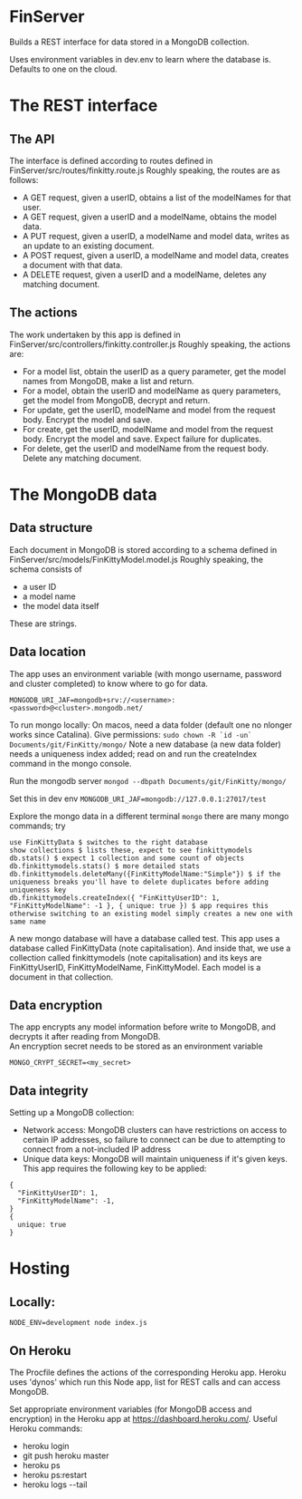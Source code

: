 # FinServer
Builds a REST interface for data stored in a MongoDB collection.

Uses environment variables in dev.env to learn where the database is.  Defaults to one on the cloud.

# The REST interface
## The API
The interface is defined according to routes defined in FinServer/src/routes/finkitty.route.js
Roughly speaking, the routes are as follows:
 - A GET request, given a userID, obtains a list of the modelNames for that user.
 - A GET request, given a userID and a modelName, obtains the model data.
 - A PUT request, given a userID, a modelName and model data, writes as an update to an existing document.
 - A POST request, given a userID, a modelName and model data, creates a document with that data.
 - A DELETE request, given a userID and a modelName, deletes any matching document.

## The actions
The work undertaken by this app is defined in FinServer/src/controllers/finkitty.controller.js
Roughly speaking, the actions are:
 - For a model list, obtain the userID as a query parameter, get the model names from MongoDB, make a list and return.
 - For a model, obtain the userID and modelName as query parameters, get the model from MongoDB, decrypt and return.
 - For update, get the userID, modelName and model from the request body. Encrypt the model and save.
 - For create, get the userID, modelName and model from the request body. Encrypt the model and save.  Expect failure for duplicates.
 - For delete, get the userID and modelName from the request body. Delete any matching document.
 
# The MongoDB data
## Data structure
Each document in MongoDB is stored according to a schema defined in FinServer/src/models/FinKittyModel.model.js 
Roughly speaking, the schema consists of 
 - a user ID
 - a model name
 - the model data itself

These are strings.

## Data location
The app uses an environment variable (with mongo username, password and cluster completed) to know where to go for data.

```MONGODB_URI_JAF=mongodb+srv://<username>:<password>@<cluster>.mongodb.net/```

To run mongo locally:
On macos, need a data folder (default one no nlonger works since Catalina). Give permissions:
```sudo chown -R `id -un` Documents/git/FinKitty/mongo/```
Note a new database (a new data folder) needs a uniqueness index added; read on and run the createIndex command in the mongo console.

Run the mongodb server
```mongod --dbpath Documents/git/FinKitty/mongo/```

Set this in dev env
```MONGODB_URI_JAF=mongodb://127.0.0.1:27017/test```

Explore the mongo data in a different terminal
```mongo```
there are many mongo commands; try 
```
use FinKittyData $ switches to the right database
show collections $ lists these, expect to see finkittymodels
db.stats() $ expect 1 collection and some count of objects
db.finkittymodels.stats() $ more detailed stats
db.finkittymodels.deleteMany({FinKittyModelName:"Simple"}) $ if the uniqueness breaks you'll have to delete duplicates before adding uniqueness key
db.finkittymodels.createIndex({ "FinKittyUserID": 1,   "FinKittyModelName": -1 }, { unique: true }) $ app requires this otherwise switching to an existing model simply creates a new one with same name
```
A new mongo database will have a database called test.  This app uses a database called FinKittyData (note capitalisation).  And inside that, we use a collection called finkittymodels (note capitalisation) and its keys are FinKittyUserID, FinKittyModelName, FinKittyModel.  Each model is a document in that collection.

## Data encryption
The app encrypts any model information before write to MongoDB, and decrypts it after reading from MongoDB.  
An encryption secret needs to be stored as an environment variable

```MONGO_CRYPT_SECRET=<my_secret>```

## Data integrity
Setting up a MongoDB collection:
 - Network access: MongoDB clusters can have restrictions on access to certain IP addresses,
so failure to connect can be due to attempting to connect from a not-included IP address
 - Unique data keys: MongoDB will maintain uniqueness if it's given keys.  
This app requires the following key to be applied:

```
{
  "FinKittyUserID": 1,
  "FinKittyModelName": -1,
}
{
  unique: true
}
```

# Hosting

## Locally:
```NODE_ENV=development node index.js```

## On Heroku
The Procfile defines the actions of the corresponding Heroku app.  Heroku uses 'dynos' which run this Node app, list for REST calls and can access MongoDB.

Set appropriate environment variables (for MongoDB access and encryption) in the Heroku app at https://dashboard.heroku.com/.
Useful Heroku commands:
 - heroku login
 - git push heroku master
 - heroku ps
 - heroku ps:restart
 - heroku logs --tail

